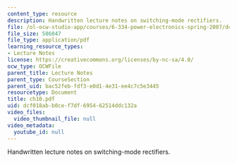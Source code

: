 ```yaml
---
content_type: resource
description: Handwritten lecture notes on switching-mode rectifiers.
file: /ol-ocw-studio-app/courses/6-334-power-electronics-spring-2007/dcf018abb0cef7df695462514ddc132a_ch10.pdf
file_size: 586047
file_type: application/pdf
learning_resource_types:
- Lecture Notes
license: https://creativecommons.org/licenses/by-nc-sa/4.0/
ocw_type: OCWFile
parent_title: Lecture Notes
parent_type: CourseSection
parent_uid: bac52feb-fdf3-e0d1-4e31-ee4c7c5e3445
resourcetype: Document
title: ch10.pdf
uid: dcf018ab-b0ce-f7df-6954-62514ddc132a
video_files:
  video_thumbnail_file: null
video_metadata:
  youtube_id: null
---
```

Handwritten lecture notes on switching-mode rectifiers.